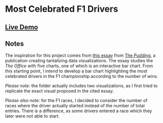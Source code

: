 # Most Celebrated F1 Drivers

## [Live Demo](https://codepen.io/borntofrappe/pen/MWbqLYM)

## Notes

The inspiration for this project comes from [this essay](https://pudding.cool/2017/08/the-office/) from [The Pudding](https://pudding.cool/), a publication creating tantalizing data visualizations. The essay studies the _The Office_ with five charts, one of which is an interactive bar chart. From this starting point, I intend to develop a bar chart highlighting the most celebrated drivers in the F1 championship according to the number of wins.

_Please note:_ the folder actually includes two visualizations, as I first tried to replicate the exact visual proposed in the cited essay.

_Please also note:_ for the F1 races, I decided to consider the number of races where the driver actually started instead of the number of total entries. There is a difference, as some drivers entered a race which they later were not able to start.
